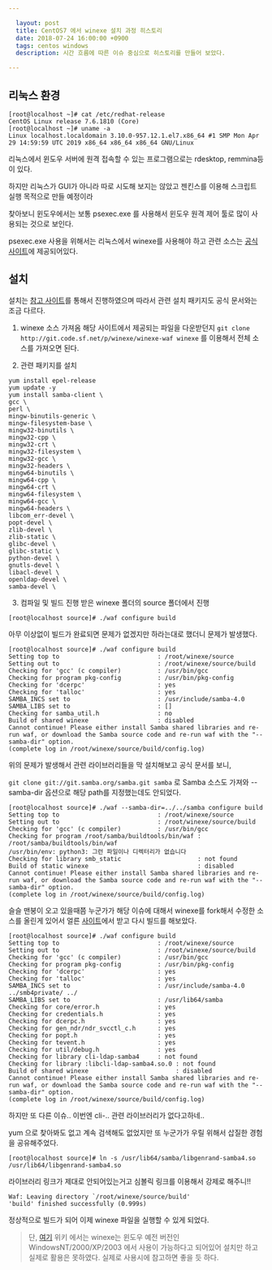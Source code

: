 ```yaml
---

  layout: post
  title: CentOS7 에서 winexe 설치 과정 히스토리
  date: 2018-07-24 16:00:00 +0900
  tags: centos windows
  description: 시간 흐름에 따른 이슈 중심으로 히스토리를 만들어 보았다. 

---
```


## 리눅스 환경

```console
[root@localhost ~]# cat /etc/redhat-release
CentOS Linux release 7.6.1810 (Core)
[root@localhost ~]# uname -a
Linux localhost.localdomain 3.10.0-957.12.1.el7.x86_64 #1 SMP Mon Apr 29 14:59:59 UTC 2019 x86_64 x86_64 x86_64 GNU/Linux
```

리눅스에서 윈도우 서버에 원격 접속할 수 있는 프로그램으로는 rdesktop, remmina등이 있다. 

하지만 리눅스가 GUI가 아니라 따로 시도해 보지는 않았고 젠킨스를 이용해 스크립트 실행 목적으로 만들 예정이라

찾아보니 윈도우에서는 보통 psexec.exe 를 사용해서 윈도우 원격 제어 툴로 많이 사용되는 것으로 보인다.

psexec.exe 사용을 위해서는 리눅스에서 winexe를 사용해야 하고 관련 소스는 [공식 사이트](https://sourceforge.net/p/winexe/winexe-waf/ci/master/tree/)에 제공되어있다.

## 설치

설치는 [참고 사이트](https://www.kickass.se/?p=189)를 통해서 진행하였으며 따라서 관련 설치 패키지도 공식 문서와는 조금 다르다. 

1. winexe 소스 가져옴
해당 사이트에서 제공되는 파일을 다운받던지 `git clone http://git.code.sf.net/p/winexe/winexe-waf winexe` 를 이용해서 전체 소스를 가져오면 된다.

2. 관련 패키지를 설치
```console
yum install epel-release
yum update -y
yum install samba-client \
gcc \
perl \
mingw-binutils-generic \
mingw-filesystem-base \
mingw32-binutils \
mingw32-cpp \
mingw32-crt \
mingw32-filesystem \
mingw32-gcc \
mingw32-headers \
mingw64-binutils \
mingw64-cpp \
mingw64-crt \
mingw64-filesystem \
mingw64-gcc \
mingw64-headers \
libcom_err-devel \
popt-devel \
zlib-devel \
zlib-static \
glibc-devel \
glibc-static \
python-devel \
gnutls-devel \
libacl-devel \
openldap-devel \
samba-devel \
```

3. 컴파일 및 빌드 진행
받은 winexe 폴더의 source 폴더에서 진행
```console
[root@localhost source]# ./waf configure build
```

아무 이상없이 빌드가 완료되면 문제가 없겠지만 하라는대로 했더니 문제가 발생했다. 

```console
[root@localhost source]# ./waf configure build
Setting top to                           : /root/winexe/source
Setting out to                           : /root/winexe/source/build
Checking for 'gcc' (c compiler)          : /usr/bin/gcc
Checking for program pkg-config          : /usr/bin/pkg-config
Checking for 'dcerpc'                    : yes
Checking for 'talloc'                    : yes
SAMBA_INCS set to                        : /usr/include/samba-4.0
SAMBA_LIBS set to                        : []
Checking for samba_util.h                : no
Build of shared winexe                   : disabled
Cannot continue! Please either install Samba shared libraries and re-run waf, or download the Samba source code and re-run waf with the "--samba-dir" option.
(complete log in /root/winexe/source/build/config.log)
```

위의 문제가 발생해서 관련 라이브러리들을 막 설치해보고 공식 문서를 보니,

`git clone git://git.samba.org/samba.git samba` 로 Samba 소스도 가져와 --samba-dir 옵션으로 해당 path를 지정했는데도 안되었다.

```console
[root@localhost source]# ./waf --samba-dir=../../samba configure build
Setting top to                           : /root/winexe/source
Setting out to                           : /root/winexe/source/build
Checking for 'gcc' (c compiler)          : /usr/bin/gcc
Checking for program /root/samba/buildtools/bin/waf : /root/samba/buildtools/bin/waf
/usr/bin/env: python3: 그런 파일이나 디렉터리가 없습니다
Checking for library smb_static                     : not found
Build of static winexe                              : disabled
Cannot continue! Please either install Samba shared libraries and re-run waf, or download the Samba source code and re-run waf with the "--samba-dir" option.
(complete log in /root/winexe/source/build/config.log)
```

슬슬 맨붕이 오고 있을때쯤 누군가가 해당 이슈에 대해서 winexe를 fork해서 수정한 소스를 올린게 있어서 얼른 [사이트](https://sourceforge.net/u/mstowe/winexe/ci/v0.2/tree/)에서 받고 다시 빌드를 해보았다.


```console
[root@localhost source]# ./waf configure build
Setting top to                           : /root/winexe/source
Setting out to                           : /root/winexe/source/build
Checking for 'gcc' (c compiler)          : /usr/bin/gcc
Checking for program pkg-config          : /usr/bin/pkg-config
Checking for 'dcerpc'                    : yes
Checking for 'talloc'                    : yes
SAMBA_INCS set to                        : /usr/include/samba-4.0 ../smb4private/ ../
SAMBA_LIBS set to                        : /usr/lib64/samba
Checking for core/error.h                : yes
Checking for credentials.h               : yes
Checking for dcerpc.h                    : yes
Checking for gen_ndr/ndr_svcctl_c.h      : yes
Checking for popt.h                      : yes
Checking for tevent.h                    : yes
Checking for util/debug.h                : yes
Checking for library cli-ldap-samba4     : not found
Checking for library :libcli-ldap-samba4.so.0 : not found
Build of shared winexe                        : disabled
Cannot continue! Please either install Samba shared libraries and re-run waf, or download the Samba source code and re-run waf with the "--samba-dir" option.
(complete log in /root/winexe/source/build/config.log)
```

하지만 또 다른 이슈.. 이번엔 cli-.. 관련 라이브러리가 없다고하네.. 

yum 으로 찾아봐도 없고 계속 검색해도 없었지만 또 누군가가 우릴 위해서 삽질한 경험을 공유해주었다.

```console
[root@localhost source]# ln -s /usr/lib64/samba/libgenrand-samba4.so /usr/lib64/libgenrand-samba4.so
```

라이브러리 링크가 제대로 안되어있는거고 심볼릭 링크를 이용해서 강제로 해주니!!

```console
Waf: Leaving directory `/root/winexe/source/build'
'build' finished successfully (0.999s)
```

정상적으로 빌드가 되어 이제 winexe 파일을 실행할 수 있게 되었다.

> 단, [여기](https://www.aldeid.com/wiki/Winexe) 위키 에서는 winexe는 윈도우 예전 버전인 WindowsNT/2000/XP/2003 에서 사용이 가능하다고 되어있어 설치만 하고 실제로 활용은 못하였다. 실제로 사용시에 참고하면 좋을 듯 하다.




